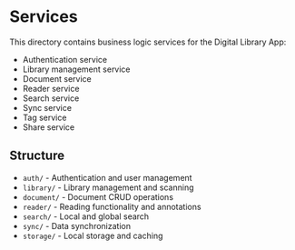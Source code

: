 # Services

This directory contains business logic services for the Digital Library App:

- Authentication service
- Library management service
- Document service
- Reader service
- Search service
- Sync service
- Tag service
- Share service

## Structure

- `auth/` - Authentication and user management
- `library/` - Library management and scanning
- `document/` - Document CRUD operations
- `reader/` - Reading functionality and annotations
- `search/` - Local and global search
- `sync/` - Data synchronization
- `storage/` - Local storage and caching